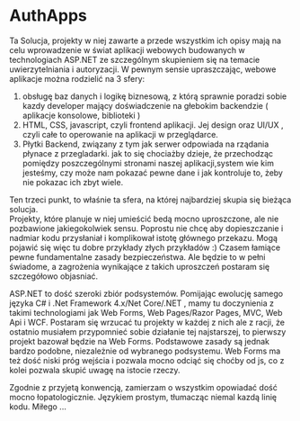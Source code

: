 # AuthApps

   Ta Solucja, projekty w niej zawarte a przede wszystkim ich opisy mają na celu wprowadzenie w świat aplikacji webowych budowanych w technologiach ASP.NET ze szczególnym 
skupieniem się na temacie uwierzytelniania i autoryzacji. W pewnym sensie upraszczając, webowe aplikacje można rodzielić na 3 sfery:

1. obsługę baz danych i logikę biznesową, z którą sprawnie poradzi sobie kazdy developer mający doświadczenie na głebokim backendzie ( aplikacje konsolowe, biblioteki )
2. HTML, CSS, javascript, czyli frontend aplikacji. Jej design oraz UI/UX , czyli całe to operowanie na aplikacji w przeglądarce.
3. Płytki Backend, związany z tym jak serwer odpowiada na rządania płynace z przegladarki. jak to się chociażby dzieje, że  przechodząc pomiędzy poszczególnymi stronami naszej aplikacji,system wie kim jesteśmy, czy może nam pokazać pewne dane i jak kontroluje to, żeby nie pokazac ich zbyt wiele.
	
Ten trzeci punkt, to właśnie ta sfera, na której najbardziej skupia się bieżąca solucja.	
Projekty, które planuje w niej umieścić bedą mocno uproszczone, ale nie pozbawione jakiegokolwiek sensu. Poprostu nie chcę aby dopieszczanie i nadmiar kodu przysłaniał i komplikował istotę głównego przekazu.
Mogą pojawić się więc tu dobre przykłady złych przykładów :) Czasem łamiące pewne fundamentalne zasady bezpieczeństwa. Ale będzie to w pełni świadome, a zagrożenia wynikające z takich uproszczeń postaram się szczegółowo objasniać.
	
   ASP.NET to dość szeroki zbiór podsystemów. Pomijając ewolucję samego języka C# i .Net Framework 4.x/Net Core/.NET , mamy tu doczynienia z takimi technologiami jak Web Forms, Web Pages/Razor Pages, MVC, Web Api i WCF.
Postaram się wrzucać tu projekty w każdej z nich ale z racji, że ostatnio musiałem przypomnieć sobie działanie tej najstarszej, to pierwszy projekt bazował będzie na Web Forms.
Podstawowe zasady są jednak bardzo podobne, niezależnie od wybranego podsystemu. Web Forms ma też dość niski próg wejścia i pozwala mocno odciąć się choćby od js, co z kolei pozwala skupić uwagę na istocie rzeczy.
        
   Zgodnie z przyjetą konwencją, zamierzam o wszystkim opowiadać dość mocno łopatologicznie. Językiem prostym, tłumacząc niemal kazdą linię kodu.
Miłego ...
